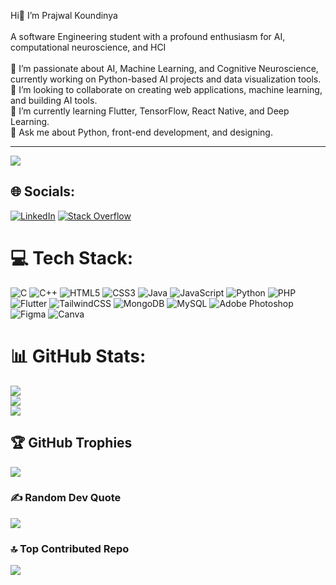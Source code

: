 
Hi👋 I’m Prajwal Koundinya
<br><br>A software Engineering student with a profound enthusiasm for AI, computational neuroscience, and HCI<br><br>🔭 I’m passionate about AI, Machine Learning, and Cognitive Neuroscience, currently working on Python-based AI projects and data visualization tools.<br>👯 I’m looking to collaborate on creating web applications, machine learning, and building AI tools.<br>🌱 I’m currently learning Flutter, TensorFlow, React Native, and Deep Learning.<br>💬 Ask me about Python, front-end development, and designing.

---
[![](https://visitcount.itsvg.in/api?id=prajwal-koundinya&icon=0&color=0)](https://visitcount.itsvg.in)

## 🌐 Socials:
[![LinkedIn](https://img.shields.io/badge/LinkedIn-%230077B5.svg?logo=linkedin&logoColor=white)](https://www.linkedin.com/in/prajwal-kowndinya-7506b4268) [![Stack Overflow](https://img.shields.io/badge/-Stackoverflow-FE7A16?logo=stack-overflow&logoColor=white)](https://stackoverflow.com/users/27652213/prajwal-kowndinya)

# 💻 Tech Stack:
![C](https://img.shields.io/badge/c-%2300599C.svg?style=for-the-badge&logo=c&logoColor=white) ![C++](https://img.shields.io/badge/c++-%2300599C.svg?style=for-the-badge&logo=c%2B%2B&logoColor=white) ![HTML5](https://img.shields.io/badge/html5-%23E34F26.svg?style=for-the-badge&logo=html5&logoColor=white) ![CSS3](https://img.shields.io/badge/css3-%231572B6.svg?style=for-the-badge&logo=css3&logoColor=white) ![Java](https://img.shields.io/badge/java-%23ED8B00.svg?style=for-the-badge&logo=openjdk&logoColor=white) ![JavaScript](https://img.shields.io/badge/javascript-%23323330.svg?style=for-the-badge&logo=javascript&logoColor=%23F7DF1E) ![Python](https://img.shields.io/badge/python-3670A0?style=for-the-badge&logo=python&logoColor=ffdd54) ![PHP](https://img.shields.io/badge/php-%23777BB4.svg?style=for-the-badge&logo=php&logoColor=white) ![Flutter](https://img.shields.io/badge/Flutter-%2302569B.svg?style=for-the-badge&logo=Flutter&logoColor=white) ![TailwindCSS](https://img.shields.io/badge/tailwindcss-%2338B2AC.svg?style=for-the-badge&logo=tailwind-css&logoColor=white) ![MongoDB](https://img.shields.io/badge/MongoDB-%234ea94b.svg?style=for-the-badge&logo=mongodb&logoColor=white) ![MySQL](https://img.shields.io/badge/mysql-4479A1.svg?style=for-the-badge&logo=mysql&logoColor=white) ![Adobe Photoshop](https://img.shields.io/badge/adobe%20photoshop-%2331A8FF.svg?style=for-the-badge&logo=adobe%20photoshop&logoColor=white) ![Figma](https://img.shields.io/badge/figma-%23F24E1E.svg?style=for-the-badge&logo=figma&logoColor=white) ![Canva](https://img.shields.io/badge/Canva-%2300C4CC.svg?style=for-the-badge&logo=Canva&logoColor=white)

# 📊 GitHub Stats:
![](https://github-readme-stats.vercel.app/api?username=prajwal-koundinya&theme=dark&hide_border=false&include_all_commits=false&count_private=false)<br/>
![](https://github-readme-streak-stats.herokuapp.com/?user=prajwal-koundinya&theme=dark&hide_border=false)<br/>
![](https://github-readme-stats.vercel.app/api/top-langs/?username=prajwal-koundinya&theme=dark&hide_border=false&include_all_commits=false&count_private=false&layout=compact)

## 🏆 GitHub Trophies
![](https://github-profile-trophy.vercel.app/?username=prajwal-koundinya&theme=radical&no-frame=false&no-bg=true&margin-w=4)

### ✍ Random Dev Quote
![](https://quotes-github-readme.vercel.app/api?type=horizontal&theme=radical)

### 🔝 Top Contributed Repo
![](https://github-contributor-stats.vercel.app/api?username=prajwal-koundinya&limit=5&theme=dark&combine_all_yearly_contributions=true)



<!-- Proudly created with GPRM ( https://gprm.itsvg.in ) -->
